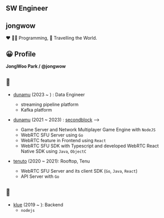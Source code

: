## SW Engineer

## jongwow

❤️ 👨‍💻 Programming, 🛫 Travelling the World.

## 😀 Profile

**JongWoo Park / @jongwow**

## 🏢 
- [dunamu](https://www.dunamu.com/) (2023 ~ ) : Data Engineer
  - streaming pipeline platform
  - Kafka platform

- [dunamu](https://www.dunamu.com/) (2021 ~ 2023) : [secondblock](https://2ndblock.com/)  -->
  - Game Server and Network Multiplayer Game Engine with `NodeJS`
  - WebRTC SFU Server using `Go`
  - WebRTC feature in Frontend using `React`
  - WebRTC SFU SDK with Typescript and developed WebRTC React Native SDK using `Java`, `ObjectC`

- [tenuto](https://tenuto.co.kr/) (2020 ~ 2021): Rooftop, Tenu
  - WebRTC SFU Server and its client SDK (`Go`, `Java`, `React`)
  - API Server with `Go`

## 🚀

- [klue](https://klue.kr) (2019 ~ ): Backend
  - `nodejs`


<!--
[baekjoon](https://www.acmicpc.net/user/jongwow73)
[github](https://github.com/jongwow)
[blog](https://jjongwoo.tistory.com/)
**jongwow/jongwow** is a ✨ _special_ ✨ repository because its `README.md` (this file) appears on your GitHub profile.
Here are some ideas to get you started:
- 🔭 I’m currently working on ...
- 🌱 I’m currently learning ...
- 👯 I’m looking to collaborate on ...
- 🤔 I’m looking for help with ...
- 💬 Ask me about ...
- 📫 How to reach me: ...
- 😄 Pronouns: ...
- ⚡ Fun fact: ...
-->
